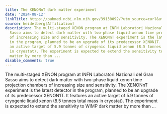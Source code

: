 ```yaml
---
title: The XENONnT dark matter experiment
date: '2024-08-12'
linkTitle: https://pubmed.ncbi.nlm.nih.gov/39130092/?utm_source=curl&utm_medium=rss&utm_campaign=pubmed-2&utm_content=1FakS-2QOkCT8HsMOQP1bCRQ4YzyumYOmxmF0moLsQ3dFB1E9V&fc=20220326224207&ff=20240812184112&v=2.18.0.post9+e462414
source: heidelberg[Affiliation]
description: The multi-staged XENON program at INFN Laboratori Nazionali del Gran
  Sasso aims to detect dark matter with two-phase liquid xenon time projection chambers
  of increasing size and sensitivity. The XENONnT experiment is the latest detector
  in the program, planned to be an upgrade of its predecessor XENON1T. It features
  an active target of 5.9 tonnes of cryogenic liquid xenon (8.5 tonnes total mass
  in cryostat). The experiment is expected to extend the sensitivity to WIMP dark
  matter by more than ...
disable_comments: true
---
```

The multi-staged XENON program at INFN Laboratori Nazionali del Gran Sasso aims to detect dark matter with two-phase liquid xenon time projection chambers of increasing size and sensitivity. The XENONnT experiment is the latest detector in the program, planned to be an upgrade of its predecessor XENON1T. It features an active target of 5.9 tonnes of cryogenic liquid xenon (8.5 tonnes total mass in cryostat). The experiment is expected to extend the sensitivity to WIMP dark matter by more than ...